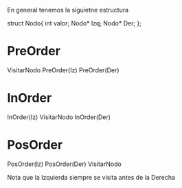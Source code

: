En general tenemos la siguietne estructura

struct Nodo{
    int valor;
    Nodo* Izq;
    Nodo* Der;
};

# PreOrder
VisitarNodo
PreOrder(Iz)
PreOrder(Der)

# InOrder
InOrder(Iz)
VisitarNodo
InOrder(Der)

# PosOrder
PosOrder(Iz)
PosOrder(Der)
VisitarNodo

Nota que la Izquierda siempre se visita antes de la Derecha